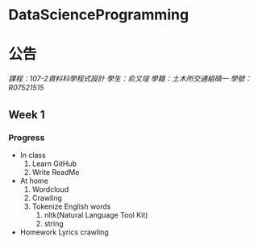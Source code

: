 # DataScienceProgramming

公告
=============

###### 課程：107-2資料科學程式設計 學生：俞又瑄 學籍：土木所交通組碩一 學號：R07521515 ######

Week 1
----
### Progress ###
* In class
  1. Learn GitHub
  2. Write ReadMe
* At home
  1. Wordcloud
  2. Crawling
  3. Tokenize English words
      1. nltk(Natural Language Tool Kit)
      2. string
* Homework
  Lyrics crawling

